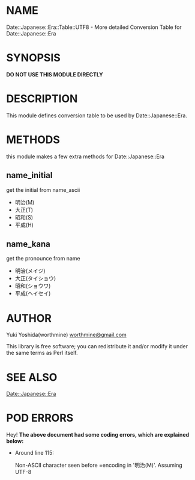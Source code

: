 # NAME

Date::Japanese::Era::Table::UTF8 - More detailed Conversion Table for Date::Japanese::Era

# SYNOPSIS

**DO NOT USE THIS MODULE DIRECTLY**

# DESCRIPTION

This module defines conversion table to be used by Date::Japanese::Era.

# METHODS

this module makes a few extra methods for Date::Japanese::Era

## name\_initial

get the initial from name\_ascii

- 明治(M)
- 大正(T)
- 昭和(S)
- 平成(H)

## name\_kana

get the pronounce from name

- 明治(メイジ)
- 大正(タイショウ)
- 昭和(ショウワ)
- 平成(ヘイセイ)

# AUTHOR

Yuki Yoshida(worthmine) <worthmine@gmail.com>

This library is free software; you can redistribute it and/or
modify it under the same terms as Perl itself.

# SEE ALSO

[Date::Japanese::Era](https://metacpan.org/pod/Date::Japanese::Era)

# POD ERRORS

Hey! **The above document had some coding errors, which are explained below:**

- Around line 115:

    Non-ASCII character seen before =encoding in '明治(M)'. Assuming UTF-8
